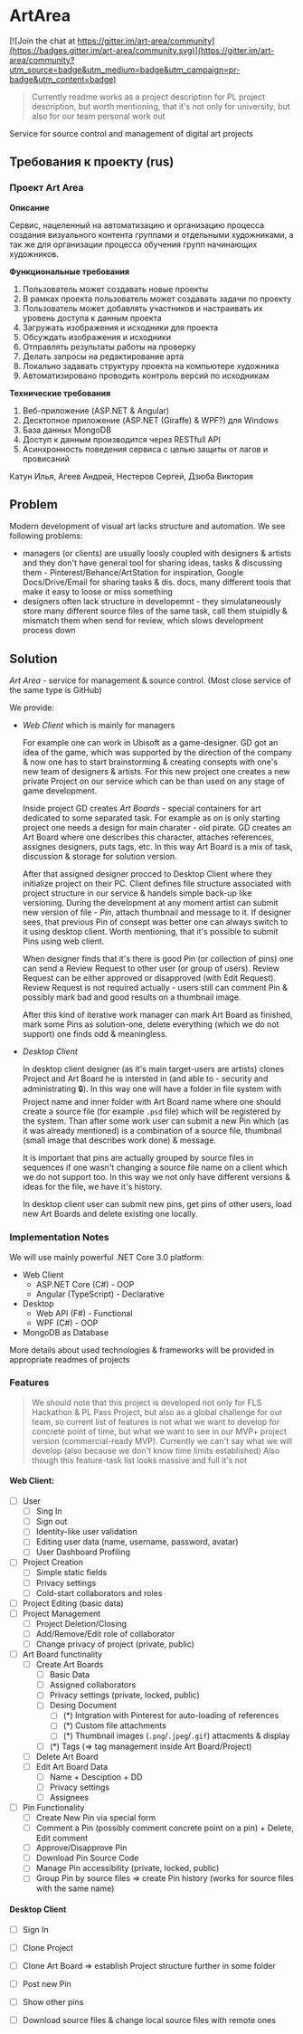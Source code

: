 # ArtArea

[![Join the chat at https://gitter.im/art-area/community](https://badges.gitter.im/art-area/community.svg)](https://gitter.im/art-area/community?utm_source=badge&utm_medium=badge&utm_campaign=pr-badge&utm_content=badge)

> Currently readme works as a project description for PL project description, but worth mentioning, that it's not only for university, but also for our team personal work out

Service for source control and management of digital art projects

## Требования к проекту (rus)

### Проект Art Area

**Описание**

Сервис, нацеленный на автоматизацию и организацию процесса создания визуального контента группами и отдельными художниками, а так же для организации процесса обучения групп начинающих художников.

**Функциональные требования**

1. Пользователь может создавать новые проекты
2. В рамках проекта пользователь может создавать задачи по проекту
3. Пользователь может добавлять участников и настраивать их уровень доступа к данным проекта
4. Загружать изображения и исходники для проекта 
5. Обсуждать изображения и исходники
6. Отправлять результаты работы на проверку
7. Делать запросы на редактирование арта
8. Локально задавать структуру проекта на компьютере художника
9. Автоматизировано проводить контроль версий по исходникам

**Технические требования**

1. Веб-приложение (ASP.NET & Angular)
2. Десктопное приложение (ASP.NET (Giraffe) & WPF?) для Windows
3. База данных MongoDB
4. Доступ к данным производится через RESTfull API
5. Асинхронность поведения сервиса с целью защиты от лагов и провисаний

Катун Илья, Агеев Андрей, Нестеров Сергей, Дзюба Виктория

## Problem

Modern development of visual art lacks structure and automation. We see following problems:
- managers (or clients) are usually loosly coupled with designers & artists and they don't have general tool for sharing ideas, tasks & discussing them - Pinterest/Behance/ArtStation for inspiration, Google Docs/Drive/Email for sharing tasks & dis. docs, many different tools that make it easy to loose or miss something
- designers often lack structure in developemnt - they simulataneously store many different source files of the same task, call them stuipidly & mismatch them when send for review, which slows development process down

## Solution

_Art Area_ - service for management & source control. (Most close service of the same type is GitHub) 

We provide: 
- _Web Client_ which is mainly for managers

   For example one can work in Ubisoft as a game-designer. GD got an idea of the game, which was supported by the direction of the company & now one has to start brainstorming & creating consepts with one's new team of designers & artists. For this new project one creates a new private Project on our service which can be than used on any stage of game development. 
   
   Inside project GD creates _Art Boards_ - special containers for art dedicated to some separated task. For example as on is only starting project one needs a design for main charater - old pirate. GD creates an Art Board where one describes this character, attaches references, assignes designers, puts tags, etc. In this way Art Board is a mix of task, discussion & storage for solution version.
   
   After that assigned designer procced to Desktop Client where they initialize project on their PC. Client defines file structure associated with project structure in our service & handels simple back-up like versioning. During the development at any moment artist can submit new version of file - _Pin_, attach thumbnail and message to it. If designer sees, that previous Pin of consept was better one can always switch to it using desktop client. Worth mentioning, that it's possible to submit Pins using web client.
   
   When designer finds that it's there is good Pin (or collection of pins) one can send a Review Request to other user (or group of users). Review Request can be either approved or disapproved (with Edit Request). Review Request is not required actually - users still can comment Pin & possibly mark bad and good results on a thumbnail image.
   
   After this kind of iterative work manager can mark Art Board as finished, mark some Pins as solution-one, delete everything (which we do not support) one finds odd & meaningless.
   
- _Desktop Client_

   In desktop client designer (as it's main target-users are artists) clones Project and Art Board he is intersted in (and able to - security and administrating :lock:). In this way one will have a folder in file system with Project name and inner folder with Art Board name where one should create a source file (for example `.psd` file) which will be registered by the system. Than after some work user can submit a new Pin which (as it was already mentioned) is a combination of a source file, thumbnail (small image that describes work done) & message.
   
   It is important that pins are actually grouped by source files in sequences if one wasn't changing a source file name on a client which we do not support too. In this way we not only have different versions & ideas for the file, we have it's history.
   
   In desktop client user can submit new pins, get pins of other users, load new Art Boards and delete existing one locally.
   
### Implementation Notes

We will use mainly powerful .NET Core 3.0 platform:

- Web Client
   - ASP.NET Core (C#) - OOP
   - Angular (TypeScript) - Declarative
- Desktop
   - Web API (F#) - Functional
   - WPF (C#) - OOP
- MongoDB as Database

More details about used technologies & frameworks will be provided in appropriate readmes of projects

### Features

> We should note that this project is developed not only for FLS Hackathon & PL Pass Project, but also as a global challenge for our team, so current list of features is not what we want to develop for concrete point of time, but what we want to see in our MVP+ project version (commercial-ready MVP). Currently we can't say what we will develop (also because we don't know time limits established)
> Also though this feature-task list looks massive and full it's not


#### Web Client:

- [ ] User
   - [ ] Sing In
   - [ ] Sign out
   - [ ] Identity-like user validation
   - [ ] Editing user data (name, username, password, avatar)
   - [ ] User Dashboard Profiling
- [ ] Project Creation
   - [ ] Simple static fields
   - [ ] Privacy settings
   - [ ] Cold-start collaborators and roles
- [ ] Project Editing (basic data)
- [ ] Project Management
   - [ ] Project Deletion/Closing
   - [ ] Add/Remove/Edit role of collaborator
   - [ ] Change privacy of project (private, public)
- [ ] Art Board functinality
   - [ ] Create Art Boards
      - [ ] Basic Data
      - [ ] Assigned collaborators 
      - [ ] Privacy settings (private, locked, public)
      - [ ] Desing Document
         - [ ] (*) Intgration with Pinterest for auto-loading of references
         - [ ] (*) Custom file attachments
         - [ ] (*) Thumbnail images (`.png`/`.jpeg`/`.gif`) attacments & display
      - [ ] (*) Tags (=> tag management inside Art Board/Project)
   - [ ] Delete Art Board
   - [ ] Edit Art Board Data
      - [ ] Name + Desciption + DD
      - [ ] Privacy settings
      - [ ] Assignees
- [ ] Pin Functionality
   - [ ] Create New Pin via special form
   - [ ] Comment a Pin (possibly comment concrete point on a pin) + Delete, Edit comment
   - [ ] Approve/Disapprove Pin
   - [ ] Download Pin Source Code
   - [ ] Manage Pin accessibility (private, locked, public)
   - [ ] Group Pin by source files => create Pin history (works for source files with the same name)
   
#### Desktop Client
   
   - [ ] Sign In
   - [ ] Clone Project 
   - [ ] Clone Art Board => establish Project structure further in some folder
   - [ ] Post new Pin
   - [ ] Show other pins
   - [ ] Download source files & change local source files with remote ones
   
   


